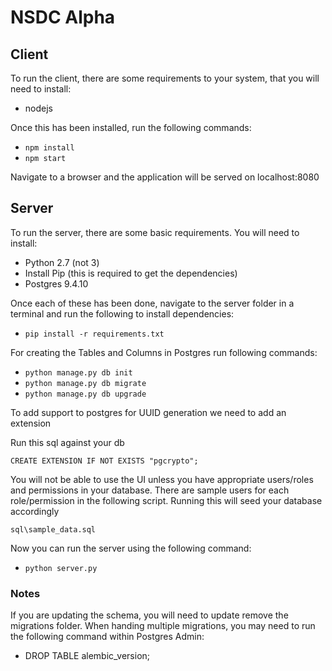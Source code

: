 # NSDC Alpha

## Client

To run the client, there are some requirements to your system, that you will need to install:

* nodejs

Once this has been installed, run the following commands:

* `npm install`
* `npm start`

Navigate to a browser and the application will be served on localhost:8080

## Server

To run the server, there are some basic requirements.  You will need to install:

* Python 2.7 (not 3)
* Install Pip (this is required to get the dependencies)
* Postgres 9.4.10

Once each of these has been done, navigate to the server folder in a terminal and run the following to install dependencies:

* `pip install -r requirements.txt`


For creating the Tables and Columns in Postgres run following commands:

* `python manage.py db init`
* `python manage.py db migrate`
* `python manage.py db upgrade`

To add support to postgres for UUID generation we need to add an extension

Run this sql against your db

`CREATE EXTENSION IF NOT EXISTS "pgcrypto";`

You will not be able to use the UI unless you have appropriate users/roles and permissions in your database.
There are sample users for each role/permission in the following script.  Running this will seed your database accordingly

`sql\sample_data.sql`

Now you can run the server using the following command:

* `python server.py`

### Notes

If you are updating the schema, you will need to update remove the migrations folder.
When handing multiple migrations, you may need to run the following command within Postgres Admin:

* DROP TABLE alembic_version;
